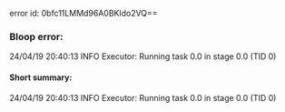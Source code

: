 error id: 0bfc11LMMd96A0BKldo2VQ==
### Bloop error:

24/04/19 20:40:13 INFO Executor: Running task 0.0 in stage 0.0 (TID 0)
#### Short summary: 

24/04/19 20:40:13 INFO Executor: Running task 0.0 in stage 0.0 (TID 0)